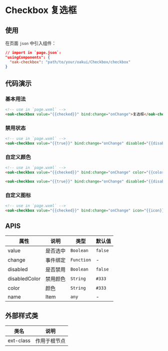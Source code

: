 # Checkbox 复选框

## 使用

在页面 `json` 中引入组件：

```json
// import in `page.json`:
"usingComponents": {
  "oak-checkbox": "path/to/your/oakui/Checkbox/checkbox"
}
```

## 代码演示
### 基本用法
```html
<!-- use in `page.wxml` -->
<oak-checkbox value="{{checked}}" bind:change="onChange">复选框</oak-checkbox>
```

### 禁用状态
```html
<!-- use in `page.wxml` -->
<oak-checkbox value="{{true}}" bind:change="onChange" disabled="{{disabled}}">复选框</oak-checkbox>
```

### 自定义颜色
```html
<!-- use in `page.wxml` -->
<oak-checkbox value="{{checked}}" bind:change="onChange" color="{{color}}">自定义颜色</oak-checkbox>

<oak-checkbox value="{{true}}" bind:change="onChange" disabled="{{disabled}}" disabledColor="{{disabledColor}}">自定义禁用颜色</oak-checkbox>
```

### 自定义图标
```html
<!-- use in `page.wxml` -->
<oak-checkbox value="{{checked}}" bind:change="onChange" icon="{{icon}}">自定义图标</oak-checkbox>
```

## APIS

| 属性 | 说明 | 类型 | 默认值 |
|-----------|-----------|-----------|-------------|
| value | 是否选中 | `Boolean` | `false` |
| change | 事件绑定  | `Function` | - |
| disabled | 是否禁用 | `Boolean` | `false` |
| disabledColor | 禁用颜色 | `String` | `#333` |
| color | 颜色  | `String` | `#333` |
| name | Item | `any` | - |


## 外部样式类

| 类名 | 说明 |
|-----------|-----------|
| ext-class | 作用于根节点 |

